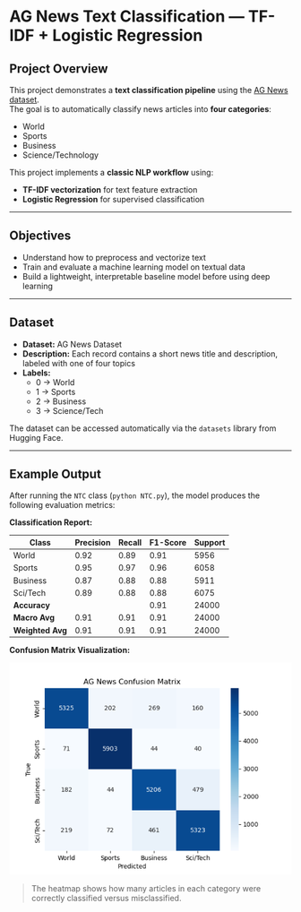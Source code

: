 # AG News Text Classification — TF-IDF + Logistic Regression

## Project Overview
This project demonstrates a **text classification pipeline** using the [AG News dataset](https://www.kaggle.com/datasets/amananandrai/ag-news-classification-dataset).  
The goal is to automatically classify news articles into **four categories**:
- World
- Sports
- Business
- Science/Technology

This project implements a **classic NLP workflow** using:
- **TF-IDF vectorization** for text feature extraction
- **Logistic Regression** for supervised classification

---

## Objectives
- Understand how to preprocess and vectorize text
- Train and evaluate a machine learning model on textual data
- Build a lightweight, interpretable baseline model before using deep learning

---

## Dataset
- **Dataset:** AG News Dataset  
- **Description:** Each record contains a short news title and description, labeled with one of four topics  
- **Labels:**
  - 0 → World  
  - 1 → Sports  
  - 2 → Business  
  - 3 → Science/Tech  

The dataset can be accessed automatically via the `datasets` library from Hugging Face.

---

## Example Output

After running the `NTC` class (`python NTC.py`), the model produces the following evaluation metrics:

**Classification Report:**

| Class       | Precision | Recall | F1-Score | Support |
|------------|-----------|--------|----------|--------|
| World      | 0.92      | 0.89   | 0.91     | 5956   |
| Sports     | 0.95      | 0.97   | 0.96     | 6058   |
| Business   | 0.87      | 0.88   | 0.88     | 5911   |
| Sci/Tech   | 0.89      | 0.88   | 0.88     | 6075   |
| **Accuracy**   | | | 0.91     | 24000  |
| **Macro Avg**  | 0.91      | 0.91   | 0.91     | 24000  |
| **Weighted Avg** | 0.91  | 0.91   | 0.91     | 24000  |

**Confusion Matrix Visualization:**

![Confusion Matrix](images/confusion_matrix_logreg.png)

> The heatmap shows how many articles in each category were correctly classified versus misclassified.


